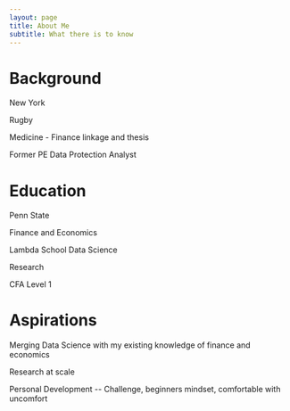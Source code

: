 ```yaml
---
layout: page
title: About Me
subtitle: What there is to know
---
```


# Background
New York

Rugby

Medicine - Finance linkage and thesis

Former PE Data Protection Analyst 


# Education
Penn State

Finance and Economics

Lambda School Data Science

Research

CFA Level 1


# Aspirations
Merging Data Science with my existing knowledge of finance and economics

Research at scale

Personal Development -- Challenge, beginners mindset, comfortable with uncomfort

